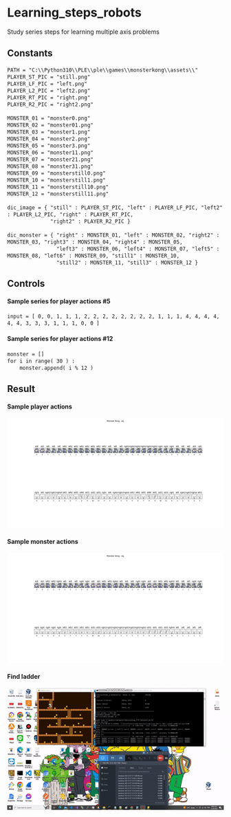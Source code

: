 # Learning_steps_robots
Study series steps for learning multiple axis problems

## Constants ##


```
PATH = "C:\\Python310\\PLE\\ple\\games\\monsterkong\\assets\\"
PLAYER_ST_PIC = "still.png"
PLAYER_LF_PIC = "left.png"
PLAYER_L2_PIC = "left2.png"
PLAYER_RT_PIC = "right.png"
PLAYER_R2_PIC = "right2.png"

MONSTER_01 = "monster0.png"
MONSTER_02 = "monster01.png"
MONSTER_03 = "monster1.png"
MONSTER_04 = "monster2.png"
MONSTER_05 = "monster3.png"
MONSTER_06 = "monster11.png"
MONSTER_07 = "monster21.png"
MONSTER_08 = "monster31.png"
MONSTER_09 = "monsterstill0.png"
MONSTER_10 = "monsterstill1.png"
MONSTER_11 = "monsterstill10.png"
MONSTER_12 = "monsterstill11.png"

dic_image = { "still" : PLAYER_ST_PIC, "left" : PLAYER_LF_PIC, "left2" : PLAYER_L2_PIC, "right" : PLAYER_RT_PIC, 
              "right2" : PLAYER_R2_PIC }

dic_monster = { "right" : MONSTER_01, "left" : MONSTER_02, "right2" : MONSTER_03, "right3" : MONSTER_04, "right4" : MONSTER_05, 
                "left3" : MONSTER_06, "left4" : MONSTER_07, "left5" : MONSTER_08, "left6" : MONSTER_09, "still1" : MONSTER_10, 
                "still2" : MONSTER_11, "still3" : MONSTER_12 }
```

## Controls ##


#### Sample series for player actions #5 ####


```
input = [ 0, 0, 1, 1, 1, 2, 2, 2, 2, 2, 2, 2, 2, 1, 1, 1, 4, 4, 4, 4, 4, 4, 3, 3, 3, 1, 1, 1, 0, 0 ]
```


#### Sample series for player actions #12 ####

```
monster = []
for i in range( 30 ) :
    monster.append( i % 12 )
```


## Result ##

#### Sample player actions ####

![Sample player actions](https://github.com/jkaewprateep/Learning_steps_robots/blob/main/Figure_1.png?raw=true "Sample player actions")

#### Sample monster actions ####

![Sample monster actions](https://github.com/jkaewprateep/Learning_steps_robots/blob/main/Figure_2.png?raw=true "Sample monster actions")

#### Find ladder ###

![Find ladder](https://github.com/jkaewprateep/Learning_steps_robots/blob/main/ladder.gif?raw=true "Find ladder")
